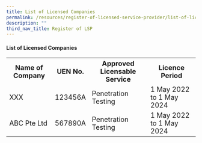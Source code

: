 ```yaml
---
title: List of Licensed Companies
permalink: /resources/register-of-licensed-service-provider/list-of-licensed-companies
description: ""
third_nav_title: Register of LSP
---
```

#### List of Licensed Companies
<table>
<tbody><tr>
	<th><b><font size="4.5">Name of Company</font></b></th>
	<th><b><font size="4.5">UEN No.</font></b></th>
	<th><b><font size="4.5">Approved Licensable Service</font></b></th>
	<th><b><font size="4.5">Licence Period</font></b></th>
</tr>
<tr>
<td><font size="4.5">XXX</font></td>
<td><font size="4.5">123456A</font></td>
<td><font size="4.5">Penetration Testing</font></td>
<td><font size="4.5">1 May 2022 to 1 May 2024</font></td>
</tr>
	<tr>
<td><font size="4.5">ABC Pte Ltd</font></td>
<td><font size="4.5">567890A</font></td>
<td><font size="4.5">Penetration Testing</font></td>
<td><font size="4.5">1 May 2022 to 1 May 2024</font></td>
</tr>
